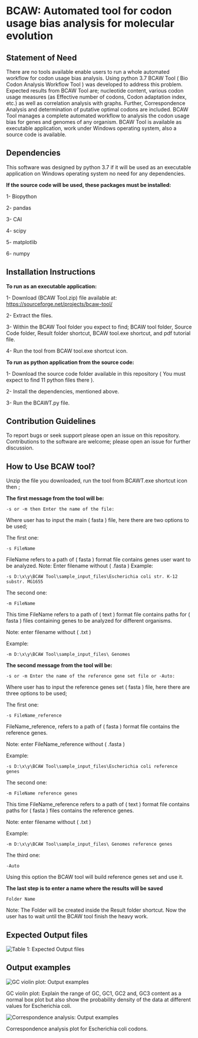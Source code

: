 # BCAW: Automated tool for codon usage bias analysis for molecular evolution

## Statement of Need
There are no tools available enable users to run a whole automated workflow for codon usage bias analysis. Using python 3.7 BCAW Tool ( Bio Codon Analysis Workflow Tool ) was developed to address this problem.
Expected results from BCAW Tool are; nucleotide content, various codon usage measures (as Effective number of codons, Codon adaptation index, etc.) as well as correlation analysis with graphs. Further, Correspondence Analysis and determination of putative optimal codons are included.
BCAW Tool manages a complete automated workflow to analysis the codon usage bias for genes and genomes of any organism. BCAW Tool is available as executable application, work under Windows operating system, also a source code is available.
## Dependencies

This software was designed by python 3.7 if it will be used as an executable application on Windows operating system no need for any dependencies.

**If the source code will be used, these packages must be installed:**

1- Biopython

2- pandas

3- CAI

4- scipy

5- matplotlib

6- numpy

## Installation Instructions
**To run as an executable application:**

1- Download (BCAW Tool.zip) file available at: https://sourceforge.net/projects/bcaw-tool/

2- Extract the files.

3- Within the BCAW Tool folder you expect to find; BCAW tool folder, Source Code folder, Result folder shortcut, BCAW tool.exe shortcut, and pdf tutorial file.

4- Run the tool from BCAW tool.exe shortcut icon.

**To run as python application from the source code:**

1- Download the source code folder available in this repository ( You must expect to find 11 python files there ).

2- Install the dependencies, mentioned above.

3- Run the BCAWT.py file.

## Contribution Guidelines
To report bugs or seek support please open an issue on this repository. Contributions to the software are welcome; please open an issue for further discussion.

## How to Use BCAW tool?
Unzip the file you downloaded, run the tool from BCAWT.exe shortcut icon then ; 

**The first message from the tool will be:**
```
-s or -m then Enter the name of the file:
```
              
Where user has to input the main ( fasta ) file, here there are two options  to be used;

The first one:
```
-s FileName
```             
FileName refers to a path of ( fasta ) format file contains genes user want to be analyzed. 
Note: Enter filename without ( .fasta )
Example:
```
-s D:\x\y\BCAW Tool\sample_input_files\Escherichia coli str. K-12 substr. MG1655
```
The second one:
```
-m FileName
```
This time FileName refers to a path of ( text ) format file contains paths for ( fasta ) files containing genes to be analyzed for different organisms.

Note: enter filename without ( .txt )

Example:
```
-m D:\x\y\BCAW Tool\sample_input_files\ Genomes
```
**The second message from the tool will be:**
```
-s or -m Enter the name of the reference gene set file or -Auto:
```
Where user has to input the reference genes set ( fasta ) file, here there are three options  to be used; 

The first one:
```
-s FileName_reference
```
FileName_reference, refers to a path of ( fasta ) format file contains the reference genes. 

Note: enter FileName_reference without ( .fasta )

Example:
```
-s D:\x\y\BCAW Tool\sample_input_files\Escherichia coli reference genes
```
The second one:
```
-m FileName reference genes
```
This time FileName_reference refers to a path of ( text ) format file contains paths for ( fasta ) files contains the reference genes.

Note: enter filename without ( .txt )

Example:
```
-m D:\x\y\BCAW Tool\sample_input_files\ Genomes reference genes
 ```
The third one:
```
-Auto
```
Using this option the BCAW tool will build reference genes set and use it.

**The last step is to enter a name where the results will be saved**
```
Folder Name
```
Note: The Folder will be created inside the Result folder shortcut.
Now the user has to wait until the BCAW tool finish the heavy work.

## Expected Output files

![Table 1: Expected Output files](https://github.com/AliYoussef96/BCAW-Tool/blob/master/Table.png)

## Output examples

![GC violin plot: Output examples](https://github.com/AliYoussef96/BCAW-Tool/blob/master/Escherichia%20coli%20str.%20K-12%20substr.%20MG1655.fasta_GC%20violin%20plot.png)

GC violin plot: Explain the range of GC, GC1, GC2 and, GC3 content as a normal box plot but also show the probability density of the data at different values for Escherichia coli.

![Correspondence analysis: Output examples](https://github.com/AliYoussef96/BCAW-Tool/blob/master/Escherichia%20coli%20str.%20K-12%20substr.%20MG1655.fasta_CA_RSCU_CA_codos_plot.png)

Correspondence analysis plot for Escherichia coli codons.
